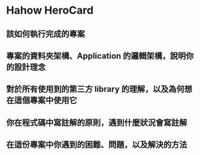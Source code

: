 # Hahow HeroCard

## 該如何執行完成的專案

## 專案的資料夾架構、Application 的邏輯架構，說明你的設計理念

## 對於所有使用到的第三方 library 的理解，以及為何想在這個專案中使用它

## 你在程式碼中寫註解的原則，遇到什麼狀況會寫註解

## 在這份專案中你遇到的困難、問題，以及解決的方法
